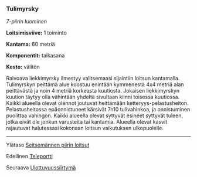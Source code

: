 ### Tulimyrsky

*7-piirin luominen*

**Loitsimisviive:** 1 toiminto

**Kantama:** 60 metriä

**Komponentit:** taikasana

**Kesto:** välitön

Raivoava liekkimyrsky ilmestyy valitsemaasi sijaintiin loitsun kantamalla. Tulimyrskyn peittämä alue koostuu enintään kymmenestä 4x4 metriä alan peittävästä ja noin 4 metriä korkeasta kuutiosta. Jokaisen liekkimyrskyn kuution täytyy olla vähintään yhdeltä sivultaan kiinni toisessa kuutiossa. Kaikki alueella olevat olennot joutuvat heittämään ketteryys-pelastusheiton. Pelastusheitossa epäonnistuneet kärsivät 7n10 tulivahinkoa, ja onnistuminen puolittaa vahingon. Kaikki alueella olevat syttyvät esineet syttyvät tuleen, jotka eivät ole jonkun varusteita tai kantamia. Alueella olevat kasvit rajautuvat halutessasi kokonaan loitsun vaikutuksen ulkopuolelle.

---

Ylätaso [Seitsemännen piirin loitsut](7_piirin_loitsut)

Edellinen [Teleportti](Teleportti)

Seuraava [Ulottuvuussiirtymä](Ulottuvuussiirtymä)

